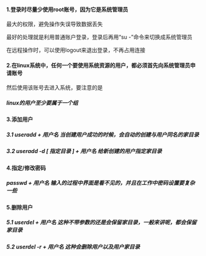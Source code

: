 #### 1.登录时尽量少使用root账号，因为它是系统管理员
最大的权限，避免操作失误导致数据丢失

最好的处理就是利用普通账户登录，登录后再用“su -”命令来切换成系统管理员

在远程操作时，可以使用logout来退出登录，不再占用连接

#### 2.在linux系统中，任何一个要使用系统资源的用户，都必须首先向系统管理员申请账号
然后使用该账号去进入系统，要注意的是
##### linux的用户至少要属于一个组

#### 3.添加用户
##### 3.1 useradd + 用户名 当创建用户成功的时候，会自动的创建与用户同名的家目录
##### 3.2 useradd -d [ 指定目录 ] + 用户名 给新创建的用户指定家目录

#### 4.指定/修改密码
##### passwd + 用户名  输入的过程中界面是看不见的，并且在工作中密码设置要复杂一些

#### 5.删除用户
##### 5.1 userdel + 用户名  这种不带参数的还是会保留家目录，一般来讲呢，都会保留家目录
##### 5.2 userdel -r + 用户名  这种会删除用户以及用户家目录
